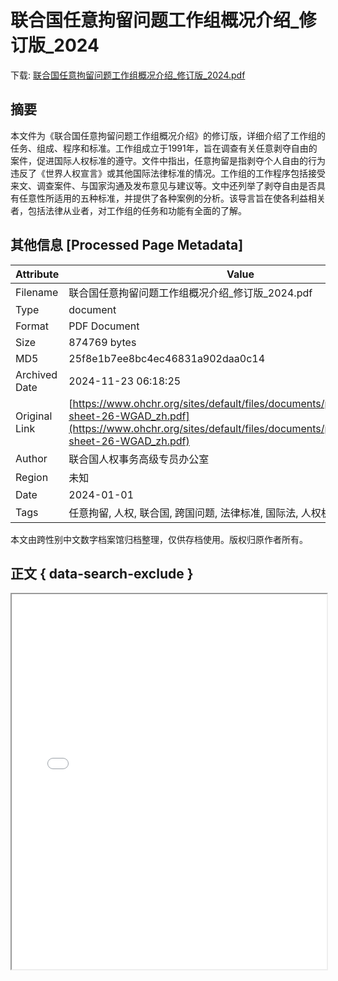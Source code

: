 # 联合国任意拘留问题工作组概况介绍_修订版_2024

<!-- tcd_download_link -->
下载: <a href="../联合国任意拘留问题工作组概况介绍_修订版_2024.pdf" download>联合国任意拘留问题工作组概况介绍_修订版_2024.pdf</a>
<!-- tcd_download_link_end -->

## 摘要

<!-- tcd_abstract -->
本文件为《联合国任意拘留问题工作组概况介绍》的修订版，详细介绍了工作组的任务、组成、程序和标准。工作组成立于1991年，旨在调查有关任意剥夺自由的案件，促进国际人权标准的遵守。文件中指出，任意拘留是指剥夺个人自由的行为违反了《世界人权宣言》或其他国际法律标准的情况。工作组的工作程序包括接受来文、调查案件、与国家沟通及发布意见与建议等。文中还列举了剥夺自由是否具有任意性所适用的五种标准，并提供了各种案例的分析。该导言旨在使各利益相关者，包括法律从业者，对工作组的任务和功能有全面的了解。

<!-- tcd_abstract_end -->

## 其他信息 [Processed Page Metadata]

| Attribute       | Value                                  |
|-----------------|----------------------------------------|
| Filename        | 联合国任意拘留问题工作组概况介绍_修订版_2024.pdf                             |
| Type            | document                                 |
| Format          | PDF Document                               |
| Size            | 874769 bytes                           |
| MD5             | 25f8e1b7ee8bc4ec46831a902daa0c14                                  |
| Archived Date   | 2024-11-23 06:18:25                             |
| Original Link   | [https://www.ohchr.org/sites/default/files/documents/publications/Fact-sheet-26-WGAD_zh.pdf](https://www.ohchr.org/sites/default/files/documents/publications/Fact-sheet-26-WGAD_zh.pdf)                         |
| Author          | 联合国人权事务高级专员办公室                               |
| Region          | 未知                               |
| Date            | 2024-01-01                                 |
| Tags            | 任意拘留, 人权, 联合国, 跨国问题, 法律标准, 国际法, 人权机制, 公务程序                                 |

本文由跨性别中文数字档案馆归档整理，仅供存档使用。版权归原作者所有。


## 正文 { data-search-exclude }

<!-- tcd_main_text -->
<iframe src="../联合国任意拘留问题工作组概况介绍_修订版_2024.pdf" width="100%" height="600px">
    <p>无法显示PDF，请下载查看。</p>
</iframe>
<!-- tcd_main_text_end -->

